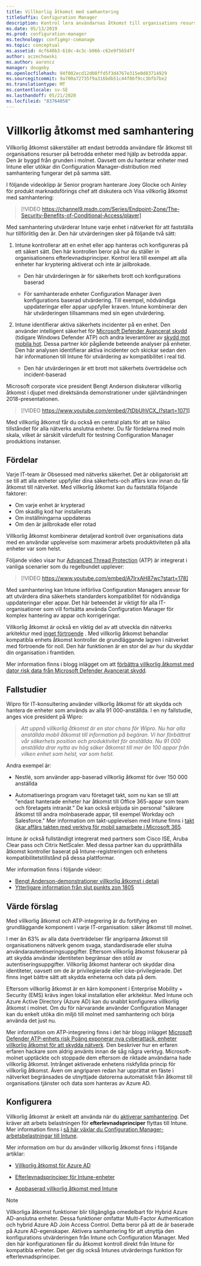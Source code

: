 ```yaml
---
title: Villkorlig åtkomst med samhantering
titleSuffix: Configuration Manager
description: Kontrol lera användarnas åtkomst till organisations resurser baserat på regler för efterlevnad från Intune
ms.date: 05/13/2019
ms.prod: configuration-manager
ms.technology: configmgr-comanage
ms.topic: conceptual
ms.assetid: 4cf640b3-610c-4c3c-b966-c62e9f5654ff
author: aczechowski
ms.author: aaroncz
manager: dougeby
ms.openlocfilehash: 94f002ecd12d08ffd5f3d4767e315e0d83714929
ms.sourcegitcommit: 9a700a72735f9a316bdb51c44f86f9cc3bfb7be2
ms.translationtype: MT
ms.contentlocale: sv-SE
ms.lasthandoff: 05/21/2020
ms.locfileid: "83764058"
---
```

# <a name="conditional-access-with-co-management"></a>Villkorlig åtkomst med samhantering

Villkorlig åtkomst säkerställer att endast betrodda användare får åtkomst till organisations resurser på betrodda enheter med hjälp av betrodda appar. Den är byggd från grunden i molnet. Oavsett om du hanterar enheter med Intune eller utökar din Configuration Manager-distribution med samhantering fungerar det på samma sätt.

I följande videoklipp är Senior program hanterare Joey Glocke och Ainley för produkt marknadsförings chef att diskutera och Visa villkorlig åtkomst med samhantering:

> [!VIDEO https://channel9.msdn.com/Series/Endpoint-Zone/The-Security-Benefits-of-Conditional-Access/player]

Med samhantering utvärderar Intune varje enhet i nätverket för att fastställa hur tillförlitlig den är. Den här utvärderingen sker på följande två sätt:

1. Intune kontrollerar att en enhet eller app hanteras och konfigureras på ett säkert sätt. Den här kontrollen beror på hur du ställer in organisationens efterlevnadsprinciper. Kontrol lera till exempel att alla enheter har kryptering aktiverat och inte är jailbrokade.  

    - Den här utvärderingen är för säkerhets brott och konfigurations baserad  

    - För samhanterade enheter Configuration Manager även konfigurations baserad utvärdering. Till exempel, nödvändiga uppdateringar eller appar uppfyller kraven. Intune kombinerar den här utvärderingen tillsammans med sin egen utvärdering.  

2. Intune identifierar aktiva säkerhets incidenter på en enhet. Den använder intelligent säkerhet för [Microsoft Defender Avancerat skydd](/windows/security/threat-protection/microsoft-defender-atp/microsoft-defender-advanced-threat-protection) (tidigare Windows Defender ATP) och andra leverantörer av [skydd mot mobila hot](https://www.lookout.com/about/partners/microsoft). Dessa partner kör pågående beteende analyser på enheter. Den här analysen identifierar aktiva incidenter och skickar sedan den här informationen till Intune för utvärdering av kompatibilitet i real tid.  

    - Den här utvärderingen är ett brott mot säkerhets överträdelse och incident-baserad  

Microsoft corporate vice president Bengt Anderson diskuterar villkorlig åtkomst i djupet med direktsända demonstrationer under självtändningen 2018-presentationen. 

> [!VIDEO https://www.youtube.com/embed/7tDbUhVCX_I?start=1071]

Med villkorlig åtkomst får du också en central plats för att se hälso tillståndet för alla nätverks anslutna enheter. Du får fördelarna med moln skala, vilket är särskilt värdefullt för testning Configuration Manager produktions instanser.


## <a name="benefits"></a>Fördelar

Varje IT-team är Obsessed med nätverks säkerhet. Det är obligatoriskt att se till att alla enheter uppfyller dina säkerhets-och affärs krav innan du får åtkomst till nätverket. Med villkorlig åtkomst kan du fastställa följande faktorer: 
- Om varje enhet är krypterad  
- Om skadlig kod har installerats  
- Om inställningarna uppdateras  
- Om den är jailbrokade eller rotad  

Villkorlig åtkomst kombinerar detaljerad kontroll över organisations data med en användar upplevelse som maximerar arbets produktiviteten på alla enheter var som helst.

Följande video visar hur [Advanced Thread Protection](https://www.microsoft.com/windowsforbusiness/windows-atp) (ATP) är integrerat i vanliga scenarier som du regelbundet upplever:

> [!VIDEO https://www.youtube.com/embed/A7IrxAH87wc?start=178]

Med samhantering kan Intune införliva Configuration Managers ansvar för att utvärdera dina säkerhets standarders kompatibilitet för nödvändiga uppdateringar eller appar. Det här beteendet är viktigt för alla IT-organisationer som vill fortsätta använda Configuration Manager för komplex hantering av appar och korrigeringar.

Villkorlig åtkomst är också en viktig del av att utveckla din nätverks arkitektur med [inget förtroende](https://cloudblogs.microsoft.com/microsoftsecure/2018/06/14/building-zero-trust-networks-with-microsoft-365/) . Med villkorlig åtkomst behandlar kompatibla enhets åtkomst kontroller de grundläggande lagren i nätverket med förtroende för noll. Den här funktionen är en stor del av hur du skyddar din organisation i framtiden.

Mer information finns i blogg inlägget om att [förbättra villkorlig åtkomst med dator risk data från Microsoft Defender Avancerat skydd](https://techcommunity.microsoft.com/t5/Enterprise-Mobility-Security/Enhancing-conditional-access-with-machine-risk-data-from-Windows/ba-p/250559).



## <a name="case-studies"></a>Fallstudier

Wipro för IT-konsultering använder villkorlig åtkomst för att skydda och hantera de enheter som används av alla 91 000-anställda. I en ny fallstudie, anges vice president på Wipro:

> *Att uppnå villkorlig åtkomst är en stor chans för Wipro. Nu har alla anställda mobil åtkomst till information på begäran.* 
>  *Vi har förbättrat vår säkerhets position och produktivitet för anställda. Nu 91 000 anställda drar nytta av hög säker åtkomst till mer än 100 appar från vilken enhet som helst, var som helst.*

<!-- waiting for the case study to be public
For more information, see [Wipro drives mobile productivity with Microsoft cloud security tools to improve customer engagements](https://customers.microsoft.com/story/446f72f9-2f50-4697-b688-6d279786e010)
-->

Andra exempel är: 

- Nestlé, som använder app-baserad villkorlig åtkomst för över 150 000 anställda  

- Automatiserings program varu företaget takt, som nu kan se till att "endast hanterade enheter har åtkomst till Office 365-appar som team och företagets intranät." De kan också erbjuda sin personal "säkrare åtkomst till andra molnbaserade appar, till exempel Workday och Salesforce." Mer information om takt-upplevelsen med Intune finns i [takt ökar affärs takten med verktyg för mobil samarbete i Microsoft 365](https://customers.microsoft.com/story/cadence-partner-professional-services-microsoft-365).

Intune är också fullständigt integrerat med partners som Cisco ISE, Aruba Clear pass och Citrix NetScaler. Med dessa partner kan du upprätthålla åtkomst kontroller baserat på Intune-registreringen och enhetens kompatibilitetstillstånd på dessa plattformar.

Mer information finns i följande videor:
- [Bengt Anderson-demonstrationer villkorlig åtkomst i detalj](https://youtu.be/8321obNofgM?t=547)  
- [Ytterligare information från slut punkts zon 1805](https://youtu.be/f-ILlEuBFZg?t=196)  


## <a name="value-proposition"></a>Värde förslag

Med villkorlig åtkomst och ATP-integrering är du fortifying en grundläggande komponent i varje IT-organisation: säker åtkomst till molnet.

I mer än 63% av alla data överträdelser får angriparna åtkomst till organisationens nätverk genom svaga, standardiserade eller stulna användarautentiseringsuppgifter. Eftersom villkorlig åtkomst fokuserar på att skydda användar identiteten begränsar den stöld av autentiseringsuppgifter. Villkorlig åtkomst hanterar och skyddar dina identiteter, oavsett om de är privilegierade eller icke-privilegierade. Det finns inget bättre sätt att skydda enheterna och data på dem.

Eftersom villkorlig åtkomst är en kärn komponent i Enterprise Mobility + Security (EMS) krävs ingen lokal installation eller arkitektur. Med Intune och Azure Active Directory (Azure AD) kan du snabbt konfigurera villkorlig åtkomst i molnet. Om du för närvarande använder Configuration Manager kan du enkelt utöka din miljö till molnet med samhantering och börja använda det just nu.

Mer information om ATP-integrering finns i det här blogg inlägget [Microsoft Defender ATP-enhets risk Poäng exponerar nya cyberattack, enheter villkorlig åtkomst för att skydda nätverk](https://cloudblogs.microsoft.com/microsoftsecure/2018/11/28/windows-defender-atp-device-risk-score-exposes-new-cyberattack-drives-conditional-access-to-protect-networks/). Den beskriver hur en erfaren erfaren hackare som aldrig använts innan de såg några verktyg. Microsoft-molnet upptäckte och stoppade dem eftersom de riktade användarna hade villkorlig åtkomst. Intrånget aktiverade enhetens riskfyllda princip för villkorlig åtkomst. Även om angriparen redan har upprättat en fäste i nätverket begränsades de utnyttjade datorerna automatiskt från åtkomst till organisations tjänster och data som hanteras av Azure AD.



## <a name="configure"></a>Konfigurera

Villkorlig åtkomst är enkelt att använda när du [aktiverar samhantering](how-to-enable.md). Det kräver att arbets belastningen för **efterlevnadsprinciper** flyttas till Intune. Mer information finns i [så här växlar du Configuration Manager-arbetsbelastningar till Intune](how-to-switch-workloads.md). 

Mer information om hur du använder villkorlig åtkomst finns i följande artiklar: 

- [Villkorlig åtkomst för Azure AD](https://docs.microsoft.com/azure/active-directory/conditional-access/overview)  

- [Efterlevnadsprinciper för Intune-enheter](https://docs.microsoft.com/intune/device-compliance)  

- [Appbaserad villkorlig åtkomst med Intune](https://docs.microsoft.com/intune/app-based-conditional-access-intune)  

> [!Note]  
> Villkorliga åtkomst funktioner blir tillgängliga omedelbart för Hybrid Azure AD-anslutna enheter. Dessa funktioner omfattar Multi-Factor Authentication och hybrid Azure AD Join Access Control. Detta beror på att de är baserade på Azure AD-egenskaper. Aktivera samhantering för att utnyttja den konfigurations utvärderingen från Intune och Configuration Manager. Med den här konfigurationen får du åtkomst kontroll direkt från Intune för kompatibla enheter. Det ger dig också Intunes utvärderings funktion för efterlevnadsprinciper.  

